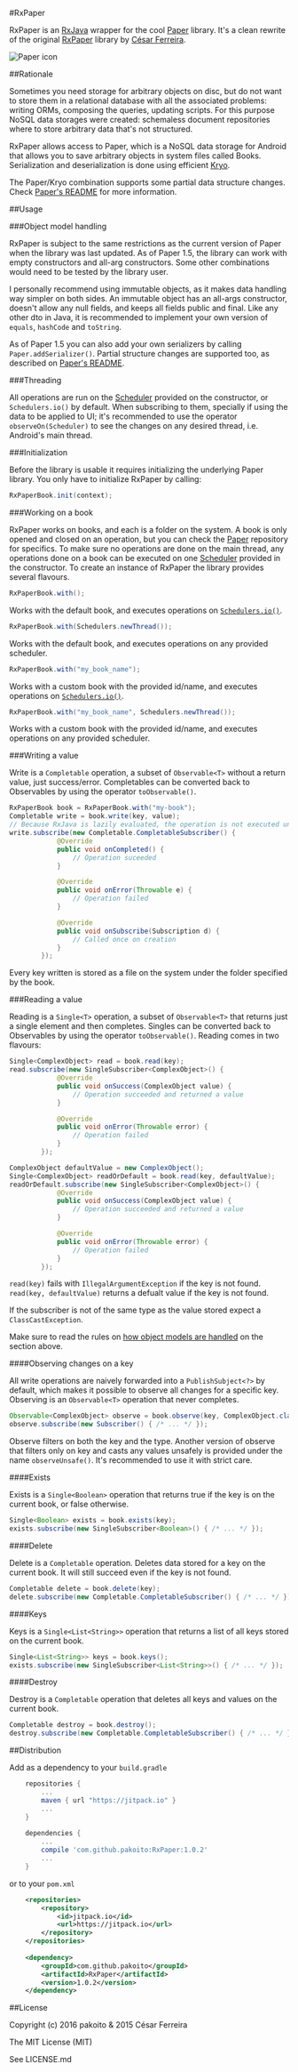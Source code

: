 #RxPaper

RxPaper is an [RxJava](https://github.com/ReactiveX/RxJava) wrapper for the cool [Paper](https://github.com/pilgr/Paper) library. It's a clean rewrite of the original [RxPaper](http://www.github.com/cesarferreira/rxpaper) library by [César Ferreira](http://www.github.com/cesarferreira).

![Paper icon](https://raw.githubusercontent.com/pilgr/Paper/master/paper_icon.png)

##Rationale

Sometimes you need storage for arbitrary objects on disc, but do not want to store them in a relational database with all the associated problems: writing ORMs, composing the queries, updating scripts. For this purpose NoSQL data storages were created: schemaless document repositories where to store arbitrary data that's not structured.

RxPaper allows access to Paper, which is a NoSQL data storage for Android that allows you to save arbitrary objects in system files called Books. Serialization and deserialization is done using efficient [Kryo](https://github.com/EsotericSoftware/kryo).

The Paper/Kryo combination supports some partial data structure changes. Check [Paper's README](https://github.com/pilgr/Paper#handle-data-structure-changes) for more information.

##Usage

###Object model handling

RxPaper is subject to the same restrictions as the current version of Paper when the library was last updated. As of Paper 1.5, the library can work with empty constructors and all-arg constructors. Some other combinations would need to be tested by the library user.

I personally recommend using immutable objects, as it makes data handling way simpler on both sides. An immutable object has an all-args constructor, doesn't allow any null fields, and keeps all fields public and final. Like any other dto in Java, it is recommended to implement your own version of `equals`, `hashCode` and `toString`.

As of Paper 1.5 you can also add your own serializers by calling `Paper.addSerializer()`. Partial structure changes are supported too, as described on [Paper's README](https://github.com/pilgr/Paper#handle-data-structure-changes).

###Threading

All operations are run on the [Scheduler](https://github.com/Froussios/Intro-To-RxJava/blob/master/Part%204%20-%20Concurrency/1.%20Scheduling%20and%20threading.md#schedulers) provided on the constructor, or `Schedulers.io()` by default. When subscribing to them, specially if using the data to be applied to UI; it's recommended to use the operator `observeOn(Scheduler)` to see the changes on any desired thread, i.e. Android's main thread.

###Initialization

Before the library is usable it requires initializing the underlying Paper library. You only have to initialize RxPaper by calling:

```java
RxPaperBook.init(context);
```

###Working on a book

RxPaper works on books, and each is a folder on the system. A book is only opened and closed on an operation, but you can check the [Paper](https://github.com/pilgr/Paper) repository for specifics. To make sure no operations are done on the main thread, any operations done on a book can be executed on one [Scheduler](https://github.com/Froussios/Intro-To-RxJava/blob/master/Part%204%20-%20Concurrency/1.%20Scheduling%20and%20threading.md#schedulers) provided in the constructor. To create an instance of RxPaper the library provides several flavours.

```java
RxPaperBook.with();
```

Works with the default book, and executes operations on [`Schedulers.io()`](https://github.com/Froussios/Intro-To-RxJava/blob/master/Part%204%20-%20Concurrency/1.%20Scheduling%20and%20threading.md#schedulers).

```java
RxPaperBook.with(Schedulers.newThread());
```

Works with the default book, and executes operations on any provided scheduler.

```java
RxPaperBook.with("my_book_name");
```

Works with a custom book with the provided id/name, and executes operations on [`Schedulers.io()`](https://github.com/Froussios/Intro-To-RxJava/blob/master/Part%204%20-%20Concurrency/1.%20Scheduling%20and%20threading.md#schedulers).

```java
RxPaperBook.with("my_book_name", Schedulers.newThread());
```

Works with a custom book with the provided id/name, and executes operations on any provided scheduler.

###Writing a value

Write is a `Completable` operation, a subset of `Observable<T>` without a return value, just success/error. Completables can be converted back to Observables by using the operator `toObservable()`.

```java
RxPaperBook book = RxPaperBook.with("my-book");
Completable write = book.write(key, value);
// Because RxJava is lazily evaluated, the operation is not executed until the Observable is subscribed.
write.subscribe(new Completable.CompletableSubscriber() {
            @Override
            public void onCompleted() {
                // Operation suceeded
            }

            @Override
            public void onError(Throwable e) {
                // Operation failed
            }

            @Override
            public void onSubscribe(Subscription d) {
                // Called once on creation
            }
        });
```

Every key written is stored as a file on the system under the folder specified by the book.

###Reading a value

Reading is a `Single<T>` operation, a subset of `Observable<T>` that returns just a single element and then completes. Singles can be converted back to Observables by using the operator `toObservable()`. Reading comes in two flavours:

```java
Single<ComplexObject> read = book.read(key);
read.subscribe(new SingleSubscriber<ComplexObject>() {
            @Override
            public void onSuccess(ComplexObject value) {
                // Operation succeeded and returned a value
            }

            @Override
            public void onError(Throwable error) {
                // Operation failed
            }
        });

ComplexObject defaultValue = new ComplexObject();
Single<ComplexObject> readOrDefault = book.read(key, defaultValue);
readOrDefault.subscribe(new SingleSubscriber<ComplexObject>() {
            @Override
            public void onSuccess(ComplexObject value) {
                // Operation succeeded and returned a value
            }

            @Override
            public void onError(Throwable error) {
                // Operation failed
            }
        });
```

`read(key)` fails with `IllegalArgumentException` if the key is not found. `read(key, defaultValue)` returns a defualt value if the key is not found.

If the subscriber is not of the same type as the value stored expect a `ClassCastException`.

Make sure to read the rules on [how object models are handled](https://github.com/pakoito/RxPaper#object-model-handling) on the section above.

####Observing changes on a key

All write operations are naively forwarded into a `PublishSubject<?>` by default, which makes it possible to observe all changes for a specific key. Observing is an `Observable<T>` operation that never completes.

```java
Observable<ComplexObject> observe = book.observe(key, ComplexObject.class);
observe.subscribe(new Subscriber() { /* ... */ });
```

Observe filters on both the key and the type. Another version of observe that filters only on key and casts any values unsafely is provided under the name `observeUnsafe()`. It's recommended to use it with strict care.

####Exists

Exists is a `Single<Boolean>` operation that returns true if the key is on the current book, or false otherwise.

```java
Single<Boolean> exists = book.exists(key);
exists.subscribe(new SingleSubscriber<Boolean>() { /* ... */ });
```

####Delete

Delete is a `Completable` operation. Deletes data stored for a key on the current book. It will still succeed even if the key is not found.

```java
Completable delete = book.delete(key);
delete.subscribe(new Completable.CompletableSubscriber() { /* ... */ });
```

####Keys

Keys is a `Single<List<String>>` operation that returns a list of all keys stored on the current book.

```java
Single<List<String>> keys = book.keys();
exists.subscribe(new SingleSubscriber<List<String>>() { /* ... */ });
```

####Destroy

Destroy is a `Completable` operation that deletes all keys and values on the current book.

```java
Completable destroy = book.destroy();
destroy.subscribe(new Completable.CompletableSubscriber() { /* ... */ });
```

##Distribution

Add as a dependency to your `build.gradle`

```groovy
    repositories {
        ...
        maven { url "https://jitpack.io" }
        ...
    }
    
    dependencies {
        ...
        compile 'com.github.pakoito:RxPaper:1.0.2'
        ...
    }
```

or to your `pom.xml`

```xml
    <repositories>
        <repository>
            <id>jitpack.io</id>
            <url>https://jitpack.io</url>
        </repository>
    </repositories>
    
    <dependency>
        <groupId>com.github.pakoito</groupId>
        <artifactId>RxPaper</artifactId>
        <version>1.0.2</version>
    </dependency>
```

##License

Copyright (c) 2016 pakoito & 2015 César Ferreira

The MIT License (MIT)

See LICENSE.md
